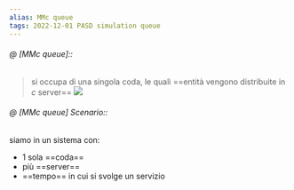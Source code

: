 ```yaml
---
alias: MMc queue
tags: 2022-12-01 PASD simulation queue
---
```


###### @ [MMc queue]::
> si occupa di una singola coda, le quali ==entità vengono distribuite in $c$ server==
> ![](Uni/PASD/img/mmcqueue.jpeg)
<!--ID: 1670236970433-->




###### @ [MMc queue] Scenario::
 siamo in un sistema con:
- 1 sola ==coda==
- più ==server==
- ==tempo== in cui si svolge un servizio
<!--ID: 1670236970438-->


